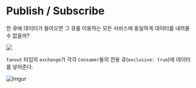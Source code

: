 # Publish / Subscribe

한 큐에 데이터가 들어오면 그 큐를 이용하는 모든 서비스에 동일하게 데이터를 내려줄 수 없을까?

![](https://www.rabbitmq.com/img/tutorials/python-three-overall.png)

`fanout` 타입의 `exchange`가 각각 `Consumer`들의 전용 큐(`exclusive: true`)에 데이터를 넣어준다.

![Imgur](https://i.imgur.com/iIXZTBQ.png)